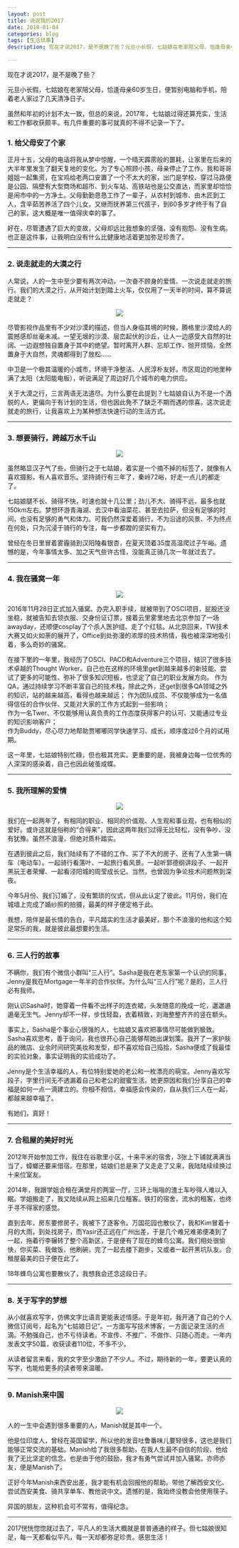 ```yaml
---
layout: post
title: 说说我的2017
date: 2018-01-04
categories: blog
tags: [生活琐事]
description: 现在才说2017，是不是晚了些？元旦小长假，七姑娘在老家陪父母，恰逢母亲60岁生日，便暂别电脑和手机，陪着老人家过了几天清净日子。虽然和年初的计划不太一致，但总的来说，2017年，七姑娘过得还算充实，生活和工作都收获颇丰。有几件重要的事可就真的不得不记录一下了。

---
```

现在才说2017，是不是晚了些？

元旦小长假，七姑娘在老家陪父母，恰逢母亲60岁生日，便暂别电脑和手机，陪着老人家过了几天清净日子。

虽然和年初的计划不太一致，但总的来说，2017年，七姑娘过得还算充实，生活和工作都收获颇丰。有几件重要的事可就真的不得不记录一下了。

### 1. 给父母安了个家
正月十五，父母的电话将我从梦中惊醒，一个晴天霹雳般的噩耗，让家里在后来的大半年里发生了翻天复地的变化。为了专心照顾小孩，母亲停止了工作。我和哥哥姐姐一起集资，在宝鸡给老两口安置了一个不太大的家，出门是学校、穿过马路便是公园、隔壁有大型商场和超市、到火车站、高铁站也是公交直达，而家里却恰恰是闹市中的一方净土。父母勤勤恳恳工作了一辈子，从农村到城市、由木匠到工人，含辛茹苦养活了四个儿女，又继而抚养第三代孩子，到60多岁才终于有了自己的家，这大概是唯一值得庆幸的事了。

好在，尽管遭遇了巨大的变故，父母却远比我想象的坚强，没有抱怨、没有生病。也正是这件事，让我明白没有什么比健康地活着更加弥足珍贵了。

---

### 2. 说走就走的大漠之行

人常说，人的一生中至少要有两次冲动，一次奋不顾身的爱情、一次说走就走的旅行。我们的大漠之行，从开始计划到踏上火车，仅仅用了一天半的时间，算不算说走就走？

<center>
    <p><img src="{{site.baseurl }}/img/my2017/image-002.jpeg" align="center"></p>
</center>

尽管影视作品里有不少对沙漠的描述，但当人身临其境的时候，腾格里沙漠给人的震撼感却丝毫未减。一望无垠的沙漠、层峦起伏的沙丘，让人一边感受大自然的壮阔、一边遐想独自置身于其中的绝望。暂时离开人群、忘却工作、抛开烦恼，全然置身于大自然，灵魂都得到了放松……

中卫是一个极其温暖的小城市，环境干净整洁、人民淳朴友好。市区周边的地里种满了太阳（太阳能电板），听说满足了周边好几个城市的电力供应。

关于大漠之行，三言两语无法道尽。为什么要在此提到？七姑娘自认为不是一个洒脱的人，更偏向于有计划的生活，但也因此免不了缺乏不期而遇的惊喜。这次说走就走的旅行，让我喜欢上为某种想法快速行动的生活方式。

---

### 3. 想要骑行，跨越万水千山
<center>
    <p><img src="{{site.baseurl }}/img/my2017/image-003.jpeg" align="center"></p>
</center>
虽然略显汉子气了些，但骑行之于七姑娘，着实是一个摘不掉的标签了，就像有人喜欢摄影，有人喜欢音乐。坚持骑行有三年了，秦岭72峪，好走一点儿的都走了。

七姑娘腿不长、骑得不快，时速也就十几公里；劲儿不大、骑得不远，最多也就150km左右。梦想环游青海湖、去汉中看油菜花、甚至去拉萨，但没有足够的时间，也没有足够的勇气和体力。可我仍然深爱着骑行，不为沿途的风景、不为终点在何处，只为沉浸于骑行的专注，每一步都蹬的坚实有力。

曾经在冬日里冒着雾霾骑到汉阳陵看银杏，在夏天顶着35度高温爬过子午峪。遗憾的是，今年事情太多、加之天气些许古怪，没能真正骑几次一年就过去了。

---

### 4. 我在骚窝一年
<center>
    <p><img src="{{site.baseurl }}/img/my2017/image-004.jpeg" align="center"></p>
</center>
2016年11月28日正式加入骚窝。办完入职手续，就被带到了OSCI项目，屁股还没坐稳，就被告知去领衣服、交身份证订票，接着云里雾里地去北京参加了一场awayday，还顺便cosplay了个杀人医护组、走了个红毯。从北京回来，TW技术大赛又如火如荼的展开了，Office到处弥漫的浓厚的技术热情，我也被深深地吸引着，多么奇妙的骚窝。

在接下里的一年里，我经历了OSCI、PACD和Adventure三个项目，结识了很多技术卓越的Thought Worker。自己也在这样的环境里get到越来越多的新技能、尝试了更多的可能性、弥补了很多知识短板，也坚定了自己的职业发展方向。
作为QA，通过持续学习不断丰富自己的技术栈，除此之外，还get到很多QA领域之外的知识，站的越来越高，看得也越来越远；
作为团队成员、不仅能够成为一名值得信任的合作伙伴、又能对大家的工作方式起到一些影响；    
作为一名Twer、不仅能够用认真负责的工作态度获得客户的认可、又能通过专业的知识影响客户；    
作为Buddy，尽心尽力地帮助贾嘟嘟同学快速学习、成长，顺序度过6个月的试用期。

这一年里，七姑娘特别忙碌，但也极其充实。更重要的是，我被身边每一位优秀的人深深的感染着，自己也因此破茧成蝶。

---

### 5. 我所理解的爱情
<center>
    <p><img src="{{site.baseurl }}/img/my2017/image-005.jpeg" align="center"></p>
</center>
我们在一起两年了，有相同的职业、相同的价值观、人生观和事业观，也有相似的爱好。或许这就是俗称的“合得来”，因此这两年我们过得无比轻松，没有争吵、没有犹豫。虽然不浪漫，但绝对质朴踏实。

在遇到彼此之后，我们陆续有了不错的工作、买了不大的房子、还有了人生第一辆车（电动车）。一起骑行看落叶、一起旅行看风景。一起听郭德纲讲段子、一起开黑玩王者荣耀、一起看泾阳城的周莹成长记。当然，也曾因为争论技术问题熬到深夜。

今年5月份、我们订婚了，没有繁琐的仪式，但从此认定了彼此。11月份，我们在城墙上完成了婚纱照的拍摄，最美的样子便定格于此。

我想，陪伴是最长情的告白，平凡踏实的生活才最美好，那个不浪漫的他和这个知足常乐的我，就是彼此最想要的生活。

---

### 6. 三人行的故事

不瞒你，我们有个微信小群叫“三人行”。Sasha是我在老东家第一个认识的同事，Jenny是我在Mortgage一年半的合作伙伴。为什么叫“三人行”呢？是的，三人行必有我师。

刚认识Sasha时，她穿着一件看不出样子的连衣裙，头发随意的挽成一坨，邋邋遢遢毫无生气。Jenny却不一样，步伐轻盈，衣着精致，刘海整整齐齐的竖在额头。

事实上，Sasha是个事业心很强的人，七姑娘又喜欢把事情尽可能做到极致。Sasha喜欢思考，善于询问，我也很开心自己能够帮她出谋划策。我开了一家护肤品的微店、业余时间研究美妆和发型，却不喜欢给自己捣拾，Sasha便成了我最佳的实验对象，事实证明我的实验成功了。

Jenny是个生活幸福的人，有位特别爱她的老公和一枚漂亮的萌宝。Jenny喜欢写段子，字里行间无不透漏着自己和老公的甜蜜生活。她更原因和我们分享自己的幸福是如何一点一滴建立的。你相不相信，幸福感会传染的，自从我们三人在一起，都越来越幸福了。

有她们，真好！

---

### 7. 合租屋的美好时光

2012年开始参加工作，我住在谷歌里小区，十来平米的宿舍，3张上下铺就满满当当了，蟑螂还要来借宿。在那里，姑娘们总是来了又走走了又来，我陆陆续续换过十来位室友。

2014年，我跟学姐合租在满堂月的两室一厅，三环上嗡嗡的渣土车吵得人难以入眠。学姐搬走了，我又陆续从网上招来几位租客。铁打的宿舍，流水的租客，也终于寻不得家的感觉。

直到去年，房东要修房子，我被下了逐客令。万国花园也散伙了，我和Kim冒着十月的大雨，到处找房子，而Yasir还正远在广州出差，于是几个难兄难弟便凑到了一起，拖着行李辗转了整个高新区，于是便有了现在的蜂鸟公寓。我们相处很愉快，你买菜、我做饭、他刷碗，完了一起去楼下跑步，又或者一起开黑坑队友。合租屋最美的日子便在此了。

18年蜂鸟公寓也要散伙了，我想我会还念这段日子。

---

### 8. 关于写字的梦想

从小就喜欢写字，仿佛文字比语言更能表述情感。于是年初，我开通了自己的个人微信订阅号，起名为“七姑娘日记”。一方面写写技术博客，一方面记录生活的点滴。不勉强自己，也不亏待读者。不宣传、不推广、不做作、只随心而走。一年内发表文字50篇，收获读者110位，不多不少。

从读者留言来看，我的文字至少激励了不少人。不过，期待新的一年，要更认真的写字，也能给更多的读者带来温暖。

---

### 9. Manish来中国

<center>
    <p><img src="{{site.baseurl }}/img/my2017/image-006.jpeg" align="center"></p>
</center>

人的一生中会遇到很多重要的人，Manish就是其中一个。

他是位印度人，曾经在英国留学，所以他的发音吐鲁番味儿要轻很多，这也是我们能够正常交流的基础。Manish给了我很多帮助，在我人生最不自信的阶段，他给我了无比坚定的信念。也是由于他的鼓励，我才有勇气尝试并加入骚窝。亦师亦友，便是Manish了。

正好今年Manish来西安出差，我才能有机会回报他的帮助。带他了解西安文化、尝试西安美食、骑共享单车、教他说中文。遗憾的是，我始终没教会他使用筷子。

异国的朋友，这种机会可不常有，值得纪念。

---

2017恍恍惚惚就过去了，平凡人的生活大概就是普普通通的样子。但七姑娘很知足，每一天都看似平凡，每一天却都弥足珍贵。感恩生活！













